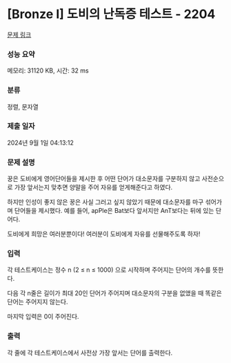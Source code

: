 # [Bronze I] 도비의 난독증 테스트 - 2204 

[문제 링크](https://www.acmicpc.net/problem/2204) 

### 성능 요약

메모리: 31120 KB, 시간: 32 ms

### 분류

정렬, 문자열

### 제출 일자

2024년 9월 1일 04:13:12

### 문제 설명

<p>꿍은 도비에게 영어단어들을 제시한 후 어떤 단어가 대소문자를 구분하지 않고 사전순으로 가장 앞서는지 맞추면 양말을 주어 자유를 얻게해준다고 하였다.</p>

<p>하지만 인성이 좋지 않은 꿍은 사실 그러고 싶지 않았기 때문에 대소문자를 마구 섞어가며 단어들을 제시했다. 예를 들어, apPle은 Bat보다 앞서지만 AnT보다는 뒤에 있는 단어다.</p>

<p>도비에게 희망은 여러분뿐이다! 여러분이 도비에게 자유를 선물해주도록 하자!</p>

### 입력 

 <p>각 테스트케이스는 정수 n (2 ≤ n ≤ 1000) 으로 시작하며 주어지는 단어의 개수를 뜻한다.</p>

<p>다음 각 n줄은 길이가 최대 20인 단어가 주어지며 대소문자의 구분을 없앴을 때 똑같은 단어는 주어지지 않는다.</p>

<p>마지막 입력은 0이 주어진다.</p>

### 출력 

 <p>각 줄에 각 테스트케이스에서 사전상 가장 앞서는 단어를 출력한다.</p>

